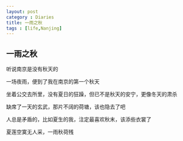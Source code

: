 ```yaml
---
layout: post
category : Diaries
title: 一雨之秋
tags : [life,Nanjing]
---
```

## 一雨之秋 ##

听说南京是没有秋天的

 

一场夜雨，便到了我在南京的第一个秋天

 

坐着公交去所里，没有夏日的狂躁，但已不是秋天的安宁，更像冬天的肃杀

 

缺席了一天的玄武，那片不阔的荷塘，该也隐去了吧

 

人总是矛盾的，比如夏生的我，注定最喜欢秋末，该添些衣裳了

 

 

夏莲空寞无人采，一雨秋荷残

